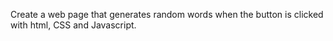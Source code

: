 Create a web page that generates random words when the button is clicked with html, CSS and Javascript.
